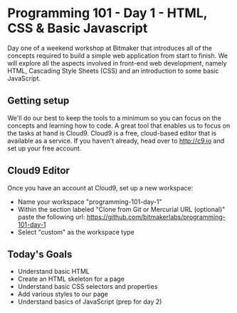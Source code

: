 # Programming 101 - Day 1 - HTML, CSS & Basic Javascript

Day one of a weekend workshop at Bitmaker that introduces all of the concepts required to build a simple web application from start to finish. We will explore all the aspects involved in front-end web development, namely HTML, Cascading Style Sheets (CSS) and an introduction to some basic JavaScript.

## Getting setup

We'll do our best to keep the tools to a minimum so you can focus on the concepts and learning how to code. A great tool that enables us to focus on the tasks at hand is Cloud9. Cloud9 is a free, cloud-based editor that is available as a service. If you haven't already, head over to http://c9.io and set up your free account.

## Cloud9 Editor

Once you have an account at Cloud9, set up a new workspace:

* Name your workspace "programming-101-day-1"
* Within the section labeled "Clone from Git or Mercurial URL (optional)" paste the following url: https://github.com/bitmakerlabs/programming-101-day-1
* Select "custom" as the workspace type

## Today's Goals

* Understand basic HTML
* Create an HTML skeleton for a page
* Understand basic CSS selectors and properties
* Add various styles to our page
* Understand basics of JavaScript (prep for day 2)
